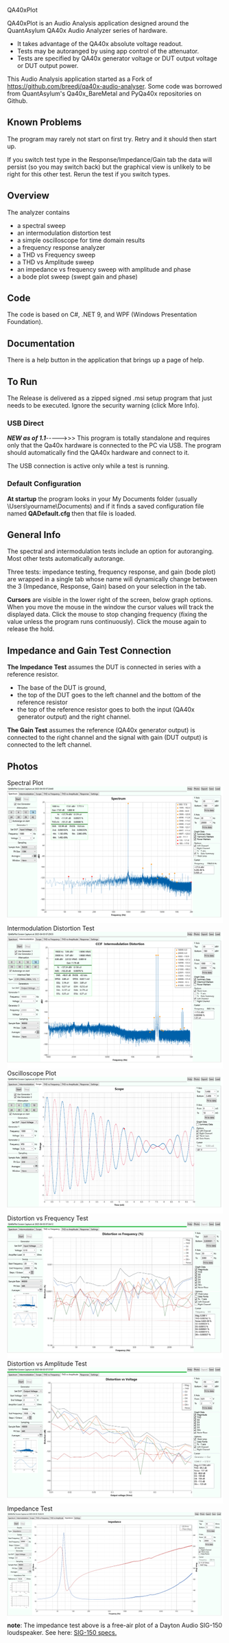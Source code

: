 QA40xPlot

QA40xPlot is an Audio Analysis application designed around the QuantAsylum QA40x Audio Analyzer series
of hardware. 

- It takes advantage of the QA40x absolute voltage readout. 
- Tests may be autoranged by using app control of the attenuator.
- Tests are specified by QA40x generator voltage or DUT output voltage or DUT output power.

This Audio Analysis application started as a Fork of https://github.com/breedj/qa40x-audio-analyser.
Some code was borrowed from QuantAsylum's Qa40x_BareMetal and PyQa40x repositories on Github.

## Known Problems
The program may rarely not start on first try. Retry and it should then start up.

If you switch test type in the Response/Impedance/Gain tab the data will persist (so you may switch back)
but the graphical view is unlikely to be right for this other test. Rerun the test if you switch types.

## Overview

The analyzer contains 

- a spectral sweep
- an intermodulation distortion test
- a simple oscilloscope for time domain results
- a frequency response analyzer
- a THD vs Frequency sweep
- a THD vs Amplitude sweep
- an impedance vs frequency sweep with amplitude and phase
- a bode plot sweep (swept gain and phase)

## Code
The code is based on C#, .NET 9, and WPF (Windows Presentation Foundation).

## Documentation
There is a help button in the application that brings up a page of help.

## To Run

The Release is delivered as a zipped signed .msi setup program that just needs to be executed. Ignore the security warning (click More Info).

### USB Direct
***NEW as of 1.1***----->>>
This program is totally standalone and requires only that the Qa40x hardware is connected to the PC via USB. 
The program should automatically find the QA40x hardware and connect to it.

The USB connection is active only while a test is running.

### Default Configuration

**At startup** the program looks in your My Documents folder (usually \Users\yourname\Documents) and if it finds 
a saved configuration file named **QADefault.cfg** then that file is loaded.

## General Info

The spectral and intermodulation tests include an option for autoranging. Most other tests automatically autorange.

Three tests: impedance testing, frequency response, and gain (bode plot) are wrapped in a single tab whose name
will dynamically change between the 3 (Impedance, Response, Gain) based on your selection in the tab.

**Cursors** are visible in the lower right of the screen, below graph options. When you move the mouse in the window
the cursor values will track the displayed data. Click the mouse to stop changing frequency (fixing the value unless the program runs
continuously). Click the mouse again to release the hold.

## Impedance and Gain Test Connection
**The Impedance Test** assumes the DUT is connected in series with a reference resistor. 

* The base of the DUT is ground, 
* the top of the DUT goes to the left channel and the bottom of the reference resistor
* the top of the reference resistor goes to both the input (QA40x generator output) and the right channel.

**The Gain Test** assumes the reference (QA40x generator output) is connected to the right channel and the signal with gain (DUT output) is connected to the left channel.

## Photos
Spectral Plot
![spectrum](./QA40xPlot/Images/SpectralPlot.png)
Intermodulation Distortion Test
![imd](./QA40xPlot/Images/CCIFImdPlot.png)
Oscilloscope Plot
![scope](./QA40xPlot/Images/ScopePlot.png)
Distortion vs Frequency Test
![thd vs freq](./QA40xPlot/Images/ThdVsFreq.png)
Distortion vs Amplitude Test
![thd vs amp](./QA40xPlot/Images/ThdVsAmp.png)
Impedance Test
![impedance](./QA40xPlot/Images/ImpedancePlot.png)
__note__: The impedance test above is a free-air plot of a Dayton Audio SIG-150 loudspeaker. 
See here: [SIG-150 specs.](https://www.parts-express.com/pedocs/specs/295-652--dayton-audio-sig150-4-spec-sheet.pdf)
